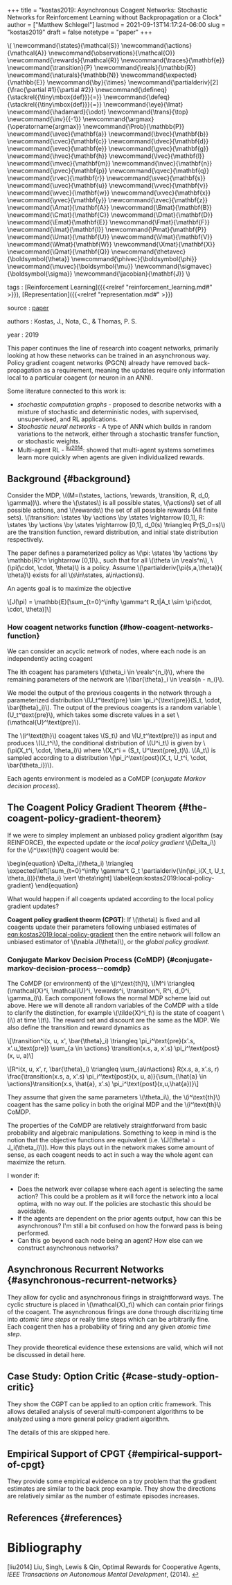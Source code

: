 +++
title = "kostas2019: Asynchronous Coagent Networks: Stochastic Networks for Reinforcement Learning without Backpropagation or a Clock"
author = ["Matthew Schlegel"]
lastmod = 2021-09-13T14:17:24-06:00
slug = "kostas2019"
draft = false
notetype = "paper"
+++

\\( \newcommand{\states}{\mathcal{S}}
\newcommand{\actions}{\mathcal{A}}
\newcommand{\observations}{\mathcal{O}}
\newcommand{\rewards}{\mathcal{R}}
\newcommand{\traces}{\mathbf{e}}
\newcommand{\transition}{P}
\newcommand{\reals}{\mathbb{R}}
\newcommand{\naturals}{\mathbb{N}}
\newcommand{\expected}{\mathbb{E}}
\newcommand{\by}{\times}
\newcommand{\partialderiv}[2]{\frac{\partial #1}{\partial #2}}
\newcommand{\defineq}{\stackrel{{\tiny\mbox{def}}}{=}}
\newcommand{\defeq}{\stackrel{{\tiny\mbox{def}}}{=}}
\newcommand{\eye}{\Imat}
\newcommand{\hadamard}{\odot}
\newcommand{\trans}{\top}
\newcommand{\inv}{{-1}}
\newcommand{\argmax}{\operatorname{argmax}}
\newcommand{\Prob}{\mathbb{P}}
\newcommand{\avec}{\mathbf{a}}
\newcommand{\bvec}{\mathbf{b}}
\newcommand{\cvec}{\mathbf{c}}
\newcommand{\dvec}{\mathbf{d}}
\newcommand{\evec}{\mathbf{e}}
\newcommand{\gvec}{\mathbf{g}}
\newcommand{\hvec}{\mathbf{h}}
\newcommand{\lvec}{\mathbf{l}}
\newcommand{\mvec}{\mathbf{m}}
\newcommand{\nvec}{\mathbf{n}}
\newcommand{\pvec}{\mathbf{p}}
\newcommand{\qvec}{\mathbf{q}}
\newcommand{\rvec}{\mathbf{r}}
\newcommand{\svec}{\mathbf{s}}
\newcommand{\uvec}{\mathbf{u}}
\newcommand{\vvec}{\mathbf{v}}
\newcommand{\wvec}{\mathbf{w}}
\newcommand{\xvec}{\mathbf{x}}
\newcommand{\yvec}{\mathbf{y}}
\newcommand{\zvec}{\mathbf{z}}
\newcommand{\Amat}{\mathbf{A}}
\newcommand{\Bmat}{\mathbf{B}}
\newcommand{\Cmat}{\mathbf{C}}
\newcommand{\Dmat}{\mathbf{D}}
\newcommand{\Emat}{\mathbf{E}}
\newcommand{\Fmat}{\mathbf{F}}
\newcommand{\Imat}{\mathbf{I}}
\newcommand{\Pmat}{\mathbf{P}}
\newcommand{\Umat}{\mathbf{U}}
\newcommand{\Vmat}{\mathbf{V}}
\newcommand{\Wmat}{\mathbf{W}}
\newcommand{\Xmat}{\mathbf{X}}
\newcommand{\Qmat}{\mathbf{Q}}
\newcommand{\thetavec}{\boldsymbol{\theta}}
\newcommand{\phivec}{\boldsymbol{\phi}}
\newcommand{\muvec}{\boldsymbol{\mu}}
\newcommand{\sigmavec}{\boldsymbol{\sigma}}
\newcommand{\jacobian}{\mathbf{J}}
\\)

tags
: [Reinforcement Learning]({{<relref "reinforcement_learning.md#" >}}), [Representation]({{<relref "representation.md#" >}})

source
: [paper](http://all.cs.umass.edu/pubs/2019/Kostas%20et%20al%20-%20Asynchronous%20Coagent%20Networks.pdf)

authors
: Kostas, J., Nota, C., & Thomas, P. S.

year
: 2019

This paper continues the line of research into coagent networks, primarily looking at how these networks can be trained in an asynchronous way. Policy gradient coagent networks (PGCN) already have removed back-propagation as a requirement, meaning the updates require only information local to a particular coagent (or neuron in an ANN).

Some literature connected to this work is:

-   _stochastic computation graphs_ - proposed to describe networks with a mixture of stochastic and deterministic nodes, with supervised, unsupervised, and RL applications.
-   _Stochastic neural networks_ - A type of ANN which builds in random variations to the network, either through a stochastic transfer function, or stochastic weights.
-   Multi-agent RL - <sup id="c8f8e458d9201e6e5e6e0a1d32d26c11"><a href="#liu2014" title="Liu, Singh, Lewis \&amp; Qin, Optimal {{Rewards}} for {{Cooperative Agents}}, {IEEE Transactions on Autonomous Mental Development}, v(), (2014).">liu2014</a></sup>: showed that multi-agent systems sometimes learn more quickly when agents are given individualized rewards.


## Background {#background}

Consider the MDP, \\((M=(\states, \actions, \rewards, \transition, R, d\_0, \gamma))\\). where the \\(\states\\) is all possible states, \\(\actions\\) set of all possible actions, and \\(\rewards\\) the set of all possible rewards (All finite sets). \\(\transition: \states \by \actions \by \states \rightarrow [0,1], R: \states \by \actions \by \states \rightarrow [0,1], d\_0(s) \triangleq Pr(S\_0=s)\\) are the transition function, reward distribution, and initial state distribution respectively.

The paper defines a parameterized policy as \\(\pi: \states \by \actions \by \mathbb{R}^n \rightarrow [0,1]\\)., such that for all \\(\theta \in \reals^n\\), \\(\pi(\cdot, \cdot, \theta)\\) is a policy. Assume \\(\partialderiv{\pi(s,a,\theta)}{ \theta}\\) exists for all \\(s\in\states, a\in\actions\\).

An agents goal is to maximize the objective

\\[J(\pi) = \mathbb{E}[\sum\_{t=0}^\infty \gamma^t R\_t|A\_t \sim \pi(\cdot, \cdot, \theta)]\\]


### How coagent networks function {#how-coagent-networks-function}

We can consider an acyclic network of nodes, where each node is an independently acting coagent

The ith coagent has parameters \\(\theta\_i \in \reals^{n\_i}\\), where the remaining parameters of the network are \\(\bar{\theta}\_i \in \reals{n - n\_i}\\).

We model the output of the previous coagents in the network through a parameterized distribution \\(U\_t^\text{pre} \sim \pi\_i^{\text{pre}}(S\_t, \cdot, \bar{theta}\_i)\\). The output of the previous coagents is a random variable \\(U\_t^\text{pre}\\), which takes some discrete values in a set \\(\mathcal{U}^\text{pre}\\).

The \\(i^\text{th}\\) coagent takes \\(S\_t\\) and \\(U\_t^\text{pre}\\) as input and produces \\(U\_t^i\\), the conditional distribution of \\(U^i\_t\\) is given by \\(\pi(X\_t^i, \cdot, \theta\_i)\\) where \\(X\_t^i = (S\_t, U^\text{pre}\_t)\\). \\(A\_t\\) is sampled according to a distribution \\(\pi\_i^\text{post}(X\_t, U\_t^i, \cdot, \bar{\theta\_i})\\).

Each agents environment is modeled as a CoMDP (_conjugate Markov decision process_).


## The Coagent Policy Gradient Theorem {#the-coagent-policy-gradient-theorem}

If we were to simpley implement an unbiased policy gradient algorithm (say REINFORCE), the expected update or the _local policy gradient_ \\(\Delta\_i\\) for the \\(i^\text{th}\\) coagent would be:

\begin{equation}
\Delta\_i(\theta\_i) \triangleq \expected\left[\sum\_{t=0}^\infty \gamma^t G\_t \partialderiv{\ln(\pi\_i(X\_t, U\_t, \theta\_i))}{\theta\_i} \vert \theta\right] \label{eqn:kostas2019:local-policy-gradient}
\end{equation}

What would happen if all coagents updated according to the local policy gradient updates?

**Coagent policy gradient theorm (CPGT)**: If \\(\theta\\) is fixed and all coagents update their parameters following unbiased estimates of [eqn:kostas2019:local-policy-gradient](#eqn:kostas2019:local-policy-gradient) then the entire network will follow an unbiased estimator of \\(\nabla J(\theta)\\), or the _global policy gradient_.


### Conjugate Markov Decision Process (CoMDP) {#conjugate-markov-decision-process--comdp}

The CoMDP (or environment) of the \\(i^\text{th}\\), \\(M^i \triangleq (\mathcal{X}^i, \mathcal{U}^i, \rewards^i, \transition^i, R^i, d\_0^i, \gamma\_i)\\). Each component follows the normal MDP scheme laid out above. Here we will denote all random variables of the CoMDP with a tilde to clarify the distinction, for example \\(\tilde{X}^i\_t\\) is the state of coagent \\(i\\) at time \\(t\\). The reward set and discount are the same as the MDP. We also define the transition and reward dynamics as

\\[\transition^i(x, u, x', \bar{\theta}\_i) \triangleq \pi\_i^\text{pre}(x'.s, x'.u\_\text{pre}) \sum\_{a \in \actions} \transition(x.s, a, x'.s) \pi\_i^\text{post}(x, u, a)\\]

\\[R^i(x, u, x', r, \bar{\theta}\_i) \triangleq
    \sum\_{a\in\actions} R(x.s, a, x'.s, r) \frac{\transition(x.s, a, x'.s) \pi\_i^\text{post}(x, u, a)}{\sum\_{\hat{a} \in \actions}\transition(x.s, \hat{a}, x'.s) \pi\_i^\text{post}(x,u,\hat{a})}\\]

They assume that given the same parameters \\(\theta\_i\\), the \\(i^\text{th}\\) coagent has the same policy in both the original MDP and the \\(i^\text{th}\\) CoMDP.

The properties of the CoMDP are relatively straightforward from basic probability and algebraic manipulations. Something to keep in mind is the notion that the objective functions are equivalent (i.e. \\(J(\theta) = J\_i(\theta\_i)\\)). How this plays out in the network makes some amount of sense, as each coagent needs to act in such a way the whole agent can maximize the return.

I wonder if:

-   Does the network ever collapse where each agent is selecting the same action? This could be a problem as it will force the network into a local optima, with no way out. If the policies are stochastic this should be avoidable.
-   If the agents are dependent on the prior agents output, how can this be asynchronous? I'm still a bit confused on how the forward pass is being performed.
-   Can this go beyond each node being an agent? How else can we construct asynchronous networks?


## Asynchronous Recurrent Networks {#asynchronous-recurrent-networks}

They allow for cyclic and asynchronous firings in straightforward ways. The cyclic structure is placed in \\(\mathcal{X}\_t\\) which can contain prior firings of the coagent. The asynchronous firings are done through discritizing time into _atomic time steps_ or really time steps which can be arbitrarily fine. Each coagent then has a probability of firing and any given _atomic time step_.

They provide theoretical evidence these extensions are valid, which will not be discussed in detail here.


## Case Study: Option Critic {#case-study-option-critic}

They show the CGPT can be applied to an option critic framework. This allows detailed analysis of several multi-component algorithms to be analyzed using a more general policy gradient algorithm.

The details of this are skipped here.


## Empirical Support of CPGT {#empirical-support-of-cpgt}

They provide some empirical evidence on a toy problem that the gradient estimates are similar to the back prop example. They show the directions are relatively similar as the number of estimate episodes increases.


## References {#references}


# Bibliography
<a id="liu2014"></a>[liu2014] Liu, Singh, Lewis & Qin, Optimal Rewards for Cooperative Agents, <i>IEEE Transactions on Autonomous Mental Development</i>,  (2014). [↩](#c8f8e458d9201e6e5e6e0a1d32d26c11)
